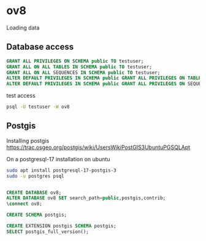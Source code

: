 # ov8
Loading data


## Database access

```sql
GRANT ALL PRIVILEGES ON SCHEMA public TO testuser;
GRANT ALL ON ALL TABLES IN SCHEMA public TO testuser;
GRANT ALL ON ALL SEQUENCES IN SCHEMA public TO testuser;
ALTER DEFAULT PRIVILEGES IN SCHEMA public GRANT ALL PRIVILEGES ON TABLES TO testuser;
ALTER DEFAULT PRIVILEGES IN SCHEMA public GRANT ALL PRIVILEGES ON SEQUENCES TO testuser;
```

test access

```bash
psql -U testuser -W ov8
```

## Postgis

Installing postgis https://trac.osgeo.org/postgis/wiki/UsersWikiPostGIS3UbuntuPGSQLApt

On a postgresql-17 installation on ubuntu

```bash
sudo apt install postgresql-17-postgis-3
sudo -u postgres psql
```

```sql

CREATE DATABASE ov8;
ALTER DATABASE ov8 SET search_path=public,postgis,contrib;
\connect ov8;

CREATE SCHEMA postgis;

CREATE EXTENSION postgis SCHEMA postgis;
SELECT postgis_full_version();
```